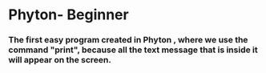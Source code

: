 # Phyton- Beginner
### The first easy program created in Phyton , where we use the command "print", because all the text message that is inside it will appear on the screen. ###


